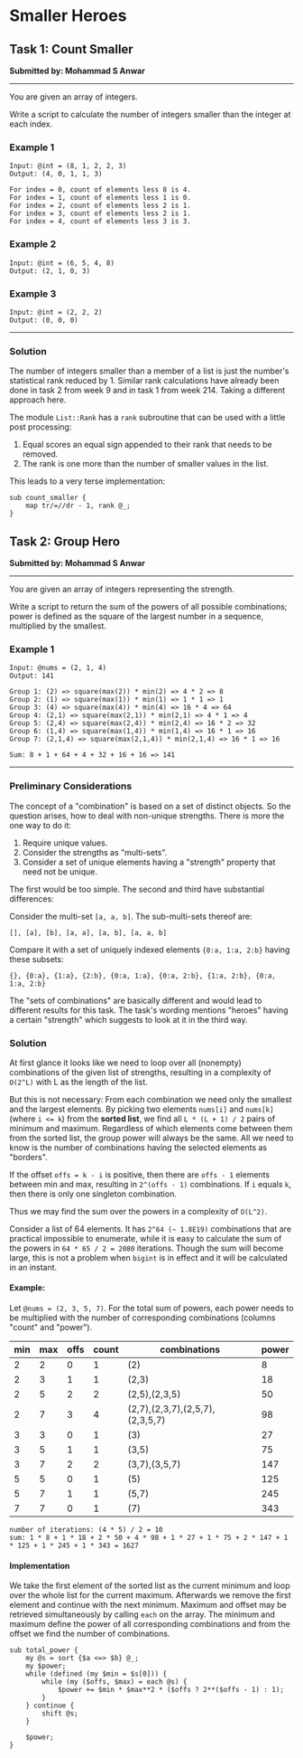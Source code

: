 # Smaller Heroes

## Task 1: Count Smaller
**Submitted by: Mohammad S Anwar**

---
You are given an array of integers.

Write a script to calculate the number of integers smaller than the integer at each index.

### Example 1
```
Input: @int = (8, 1, 2, 2, 3)
Output: (4, 0, 1, 1, 3)

For index = 0, count of elements less 8 is 4.
For index = 1, count of elements less 1 is 0.
For index = 2, count of elements less 2 is 1.
For index = 3, count of elements less 2 is 1.
For index = 4, count of elements less 3 is 3.
```
### Example 2
```
Input: @int = (6, 5, 4, 8)
Output: (2, 1, 0, 3)
```
### Example 3
```
Input: @int = (2, 2, 2)
Output: (0, 0, 0)
```
---
### Solution
The number of integers smaller than a member of a list is just the number's statistical rank reduced by 1.
Similar rank calculations have already been done in task 2 from week 9 and in task 1 from week 214.
Taking a different approach here.

The module `List::Rank` has a `rank` subroutine that can be used with a little post processing:

 1. Equal scores an equal sign appended to their rank that needs to be removed.
 2. The rank is one more than the number of smaller values in the list.

This leads to a very terse implementation:
```
sub count_smaller {
	map tr/=//dr - 1, rank @_;
}
```
## Task 2: Group Hero
**Submitted by: Mohammad S Anwar**

---

You are given an array of integers representing the strength.

Write a script to return the sum of the powers of all possible combinations; power is defined as the square of the largest number in a sequence, multiplied by the smallest.

### Example 1
```
Input: @nums = (2, 1, 4)
Output: 141

Group 1: (2) => square(max(2)) * min(2) => 4 * 2 => 8
Group 2: (1) => square(max(1)) * min(1) => 1 * 1 => 1
Group 3: (4) => square(max(4)) * min(4) => 16 * 4 => 64
Group 4: (2,1) => square(max(2,1)) * min(2,1) => 4 * 1 => 4
Group 5: (2,4) => square(max(2,4)) * min(2,4) => 16 * 2 => 32
Group 6: (1,4) => square(max(1,4)) * min(1,4) => 16 * 1 => 16
Group 7: (2,1,4) => square(max(2,1,4)) * min(2,1,4) => 16 * 1 => 16

Sum: 8 + 1 + 64 + 4 + 32 + 16 + 16 => 141
```
---
### Preliminary Considerations
The concept of a "combination" is based on a set of distinct objects.
So the question arises, how to deal with non-unique strengths.
There is more the one way to do it:

  1. Require unique values.
  2. Consider the strengths as "multi-sets".
  3. Consider a set of unique elements having a "strength" property that need not be unique.

The first would be too simple. The second and third have substantial differences:

Consider the multi-set `[a, a, b]`. The sub-multi-sets thereof are:
```
[], [a], [b], [a, a], [a, b], [a, a, b]
```
Compare it with a set of uniquely indexed elements `{0:a, 1:a, 2:b}` having these subsets:
```
{}, {0:a}, {1:a}, {2:b}, {0:a, 1:a}, {0:a, 2:b}, {1:a, 2:b}, {0:a, 1:a, 2:b}
```
The "sets of combinations" are basically different and would lead to different results for this task.
The task's wording mentions "heroes" having a certain "strength" which suggests to look at it in the third way.

### Solution
At first glance it looks like we need to loop over all (nonempty) combinations of the given list of strengths, resulting in a complexity of `O(2^L)` with L as the length of the list.

But this is not necessary: From each combination we need only the smallest and the largest elements.
By picking two elements `nums[i]` and `nums[k]` (where `i <= k`) from the **sorted list**, we find all `L * (L + 1) / 2` pairs of minimum and maximum.
Regardless of which elements come between them from the sorted list, the group power will always be the same.
All we need to know is the number of combinations having the selected elements as "borders".

If the offset `offs = k - i` is positive, then there are `offs - 1` elements between min and max, resulting in `2^(offs - 1)` combinations.
If `i` equals `k`, then there is only one singleton combination.

Thus we may find the sum over the powers in a complexity of `O(L^2)`.

Consider a list of 64 elements.
It has `2^64 (~ 1.8E19)` combinations that are practical impossible to enumerate, while it is easy to calculate the sum of the powers in `64 * 65 / 2 = 2080` iterations.
Though the sum will become large, this is not a problem when `bigint` is in effect and it will be calculated in an instant.

#### Example:
Let `@nums = (2, 3, 5, 7)`. For the total sum of powers, each power needs to be multiplied with the number of corresponding combinations (columns "count" and "power").

| min | max | offs |count| combinations                  | power |
|-----|-----|------|-----|-------------------------------|-------|
|   2 |   2 |    0 |   1 |(2)                            |     8 |
|   2 |   3 |    1 |   1 |(2,3)                          |    18 |
|   2 |   5 |    2 |   2 |(2,5),(2,3,5)                  |    50 |
|   2 |   7 |    3 |   4 |(2,7),(2,3,7),(2,5,7),(2,3,5,7)|    98 |
|   3 |   3 |    0 |   1 |(3)                            |    27 |
|   3 |   5 |    1 |   1 |(3,5)                          |    75 |
|   3 |   7 |    2 |   2 |(3,7),(3,5,7)                  |   147 |
|   5 |   5 |    0 |   1 |(5)                            |   125 |
|   5 |   7 |    1 |   1 |(5,7)                          |   245 |
|   7 |   7 |    0 |   1 |(7)                            |   343 |

```
number of iterations: (4 * 5) / 2 = 10
sum: 1 * 8 + 1 * 18 + 2 * 50 + 4 * 98 + 1 * 27 + 1 * 75 + 2 * 147 + 1 * 125 + 1 * 245 + 1 * 343 = 1627
```
#### Implementation
We take the first element of the sorted list as the current minimum and loop over the whole list for the current maximum.
Afterwards we remove the first element and continue with the next minimum.
Maximum and offset may be retrieved simultaneously by calling `each` on the array.
The minimum and maximum define the power of all corresponding combinations and from the offset we find the number of combinations.
```
sub total_power {
    my @s = sort {$a <=> $b} @_;
    my $power;
    while (defined (my $min = $s[0])) {
        while (my ($offs, $max) = each @s) {
            $power += $min * $max**2 * ($offs ? 2**($offs - 1) : 1);
        }
    } continue {
        shift @s;
    }

    $power;
}

```